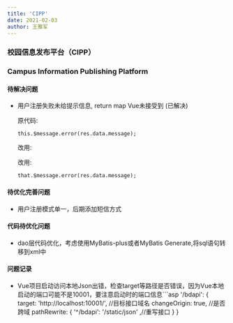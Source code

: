 ```yaml
---
title: 'CIPP'
date: 2021-02-03
author: 王雅军
---
```


### 校园信息发布平台（CIPP）
### Campus Information Publishing Platform

#### 待解决问题
- 用户注册失败未给提示信息, return map Vue未接受到 (已解决)

   原代码:
   
   ```
  this.$message.error(res.data.message);
  ```
  
  改用:
  
  改用:
  
  ```
  that.$message.error(res.data.message);
  ```
  
  
  

#### 待优化完善问题

- 用户注册模式单一，后期添加短信方式

#### 代码待优化问题
- dao层代码优化，考虑使用MyBatis-plus或者MyBatis Generate,将sql语句转移到xml中

#### 问题记录
- Vue项目启动访问本地Json出错，检查target等路径是否错误，因为Vue本地启动的端口可能不是10001，要注意启动时的端口信息
​```asp
'/bdapi': {
    		 target: 'http://localhost:10001/',  //目标接口域名
    		 changeOrigin: true,  //是否跨域
    		 pathRewrite: {
    			'^/bdapi': '/static/json'   ,//重写接口
    			}
    	  }
  
  ```
  
  ```
